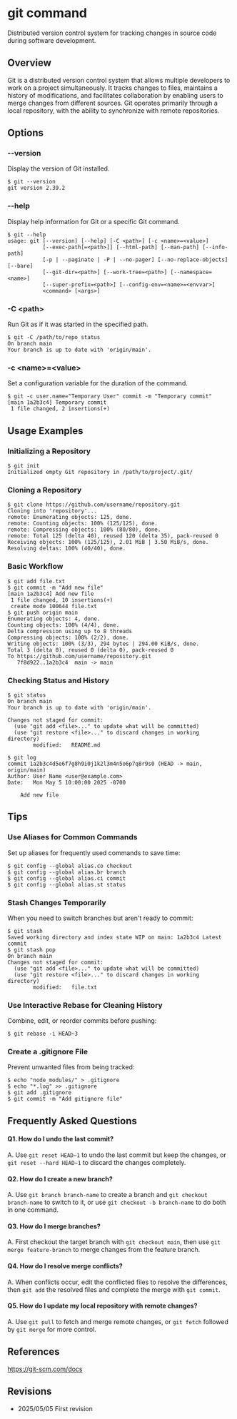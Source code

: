 # git command

Distributed version control system for tracking changes in source code during software development.

## Overview

Git is a distributed version control system that allows multiple developers to work on a project simultaneously. It tracks changes to files, maintains a history of modifications, and facilitates collaboration by enabling users to merge changes from different sources. Git operates primarily through a local repository, with the ability to synchronize with remote repositories.

## Options

### **--version**

Display the version of Git installed.

```console
$ git --version
git version 2.39.2
```

### **--help**

Display help information for Git or a specific Git command.

```console
$ git --help
usage: git [--version] [--help] [-C <path>] [-c <name>=<value>]
           [--exec-path[=<path>]] [--html-path] [--man-path] [--info-path]
           [-p | --paginate | -P | --no-pager] [--no-replace-objects] [--bare]
           [--git-dir=<path>] [--work-tree=<path>] [--namespace=<name>]
           [--super-prefix=<path>] [--config-env=<name>=<envvar>]
           <command> [<args>]
```

### **-C \<path\>**

Run Git as if it was started in the specified path.

```console
$ git -C /path/to/repo status
On branch main
Your branch is up to date with 'origin/main'.
```

### **-c \<name\>=\<value\>**

Set a configuration variable for the duration of the command.

```console
$ git -c user.name="Temporary User" commit -m "Temporary commit"
[main 1a2b3c4] Temporary commit
 1 file changed, 2 insertions(+)
```

## Usage Examples

### Initializing a Repository

```console
$ git init
Initialized empty Git repository in /path/to/project/.git/
```

### Cloning a Repository

```console
$ git clone https://github.com/username/repository.git
Cloning into 'repository'...
remote: Enumerating objects: 125, done.
remote: Counting objects: 100% (125/125), done.
remote: Compressing objects: 100% (80/80), done.
remote: Total 125 (delta 40), reused 120 (delta 35), pack-reused 0
Receiving objects: 100% (125/125), 2.01 MiB | 3.50 MiB/s, done.
Resolving deltas: 100% (40/40), done.
```

### Basic Workflow

```console
$ git add file.txt
$ git commit -m "Add new file"
[main 1a2b3c4] Add new file
 1 file changed, 10 insertions(+)
 create mode 100644 file.txt
$ git push origin main
Enumerating objects: 4, done.
Counting objects: 100% (4/4), done.
Delta compression using up to 8 threads
Compressing objects: 100% (2/2), done.
Writing objects: 100% (3/3), 294 bytes | 294.00 KiB/s, done.
Total 3 (delta 0), reused 0 (delta 0), pack-reused 0
To https://github.com/username/repository.git
   7f8d922..1a2b3c4  main -> main
```

### Checking Status and History

```console
$ git status
On branch main
Your branch is up to date with 'origin/main'.

Changes not staged for commit:
  (use "git add <file>..." to update what will be committed)
  (use "git restore <file>..." to discard changes in working directory)
        modified:   README.md

$ git log
commit 1a2b3c4d5e6f7g8h9i0j1k2l3m4n5o6p7q8r9s0 (HEAD -> main, origin/main)
Author: User Name <user@example.com>
Date:   Mon May 5 10:00:00 2025 -0700

    Add new file
```

## Tips

### Use Aliases for Common Commands

Set up aliases for frequently used commands to save time:

```console
$ git config --global alias.co checkout
$ git config --global alias.br branch
$ git config --global alias.ci commit
$ git config --global alias.st status
```

### Stash Changes Temporarily

When you need to switch branches but aren't ready to commit:

```console
$ git stash
Saved working directory and index state WIP on main: 1a2b3c4 Latest commit
$ git stash pop
On branch main
Changes not staged for commit:
  (use "git add <file>..." to update what will be committed)
  (use "git restore <file>..." to discard changes in working directory)
        modified:   file.txt
```

### Use Interactive Rebase for Cleaning History

Combine, edit, or reorder commits before pushing:

```console
$ git rebase -i HEAD~3
```

### Create a .gitignore File

Prevent unwanted files from being tracked:

```console
$ echo "node_modules/" > .gitignore
$ echo "*.log" >> .gitignore
$ git add .gitignore
$ git commit -m "Add gitignore file"
```

## Frequently Asked Questions

#### Q1. How do I undo the last commit?
A. Use `git reset HEAD~1` to undo the last commit but keep the changes, or `git reset --hard HEAD~1` to discard the changes completely.

#### Q2. How do I create a new branch?
A. Use `git branch branch-name` to create a branch and `git checkout branch-name` to switch to it, or use `git checkout -b branch-name` to do both in one command.

#### Q3. How do I merge branches?
A. First checkout the target branch with `git checkout main`, then use `git merge feature-branch` to merge changes from the feature branch.

#### Q4. How do I resolve merge conflicts?
A. When conflicts occur, edit the conflicted files to resolve the differences, then `git add` the resolved files and complete the merge with `git commit`.

#### Q5. How do I update my local repository with remote changes?
A. Use `git pull` to fetch and merge remote changes, or `git fetch` followed by `git merge` for more control.

## References

https://git-scm.com/docs

## Revisions

- 2025/05/05 First revision